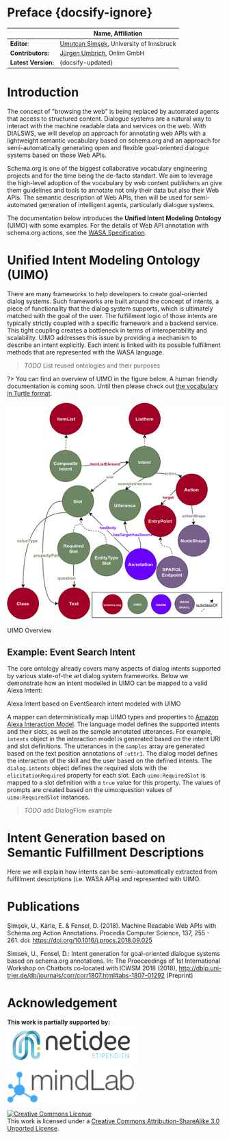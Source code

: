 # Preface {docsify-ignore}

|        | Name, Affiliation |
|----------------|--------------------------------------------------------------|
| **Editor**:        | [Umutcan Şimşek](http://umutcan.eu), University of Innsbruck |
| **Contributors:**   | [Jürgen Umbrich](https://onlim.com), Onlim GmbH    |
| **Latest Version:** | {docsify-updated}                                                       |


# Introduction

The concept of "browsing the web" is being replaced by automated agents that access to structured content. Dialogue systems are a natural way to interact with the machine readable data and services on the web. With DIALSWS, we will develop an approach for annotating web APIs with a lightweight semantic vocabulary based on schema.org and an approach for semi-automatically generating open and flexible goal-oriented dialogue systems based on those Web APIs. 

Schema.org is one of the biggest collaborative vocabulary engineering projects and for the time being the de-facto standart. We aim to leverage the high-level adoption of the vocabulary by web content publishers an give them guidelines and tools to annotate not only their data but also their Web APIs. The semantic description of Web APIs, then will be used for semi-automated generation of intelligent agents, particularly dialogue systems.

The documentation below introduces the **Unified Intent Modeling Ontology** (UIMO) with some examples. For the details of Web API annotation with schema.org actions, see the [WASA Specification](http://wasa.cc).

# Unified Intent Modeling Ontology (UIMO)

There are many frameworks to help developers to create goal-oriented dialog systems. Such frameworks are built around the concept of intents, a piece of functionality that the dialog system supports, which is ultimately matched with the goal of the user. The fulfillment logic of those intents are typically strictly coupled with a specific framework and a backend service. This tight coupling creates a bottleneck in terms of interoperability and scalability. UIMO addresses this issue by providing a mechanism to describe an intent explicitly. Each intent is linked with its possible fulfillment methods that are represented with the WASA language.

> _TODO_ List reused ontologies and their purposes

?> You can find an overview of UIMO in the figure below. A human friendly documentation is coming soon. Until then please check out [the vocabulary in Turtle format](vocab/ext/UIMO.ttl ":ignore title"). 

![uimo](_media/uimo-Page-2.png ':class=figure')

<div class="caption">UIMO Overview</div>

## Example: Event Search Intent

<!--?> _TODO_ add a tabbed view for the graphical and Turtle representation of an intent -->

[](_examples/uimo/intents/EventSearch.ttl ':include turtle')

The core ontology already covers many aspects of dialog intents supported by various state-of-the art dialog system frameworks. Below we demonstrate how an intent modelled in UIMO can be mapped to a valid Alexa Intent:

[](_examples/intents/AlexaIntent.json ':include')

<div class="caption">Alexa Intent based on EventSearch intent modeled with UIMO</div>

A mapper can deterministically map UIMO types and properties to [Amazon Alexa Interaction Model](https://developer.amazon.com/en-US/docs/alexa/smapi/interaction-model-schema.html). The language model defines the supported intents and their slots, as well as the sample annotated utterances. For example, `intents` object in the interaction model is generated based on the intent URI and slot definitions. The utterances in the `samples` array are generated based on the text position annotations of `:uttr1`. The dialog model defines the interaction of the skill and the user based on the defined intents. The `dialog.intents` object defines the required slots with the `elicitationRequired` property for each slot. Each `uimo:RequiredSlot` is mapped to a slot definition with a `true` value for this property. The values of prompts are created based on the uimo:question values of `uimo:RequiredSlot` instances.

> _TODO_ add DialogFlow example

# Intent Generation based on Semantic Fulfillment Descriptions

Here we will explain how intents can be semi-automatically extracted from fulfillment descriptions (i.e. WASA APIs) and represented with UIMO.

<!--The doc folder contains a multipage HTML documentation created by Ontodocs.-->

<!--### See also:
* [Mapping and comparison of Schema.org, OpenAPI/SmartAPI and Hydra](Comparison.md)
* [Semantify.it Schema.org Actions Semantify.it Authentication Extension](Authentication.md)-->

# Publications
Şimşek, U., Kärle, E. & Fensel, D. (2018). Machine Readable Web APIs with Schema.org Action Annotations. Procedia Computer Science, 137, 255 - 261. doi: https://doi.org/10.1016/j.procs.2018.09.025 

Simsek,  U.,  Fensel,  D.:  Intent  generation  for goal-oriented  dialogue  systems based  on  schema.org annotations.  In:  The  Prooceedings  of  1st  International Workshop  on  Chatbots  co-located  with  ICWSM 2018  (2018),  http://dblp.uni-trier.de/db/journals/corr/corr1807.html#abs-1807-01292 (Preprint)


# Acknowledgement
**This work is partially supported by:**
<br>
<a href="https://netidee.at/dialogical-access-lightweight-semantic-web-services"><img alt="netidee stipendium" style="border-width:0" src="_media/netidee_stip_logo.jpg" width=300/></a>
<a href="https://mindlab.ai/"><img alt="mindlab" style="border-width:0" src="_media/mindlab_logo.png" width=300/></a>


<a rel="license" href="http://creativecommons.org/licenses/by-sa/3.0/"><img alt="Creative Commons License" style="border-width:0" src="https://i.creativecommons.org/l/by-sa/3.0/88x31.png" /></a><br />This work is licensed under a <a rel="license" href="http://creativecommons.org/licenses/by-sa/3.0/">Creative Commons Attribution-ShareAlike 3.0 Unported License</a>.
